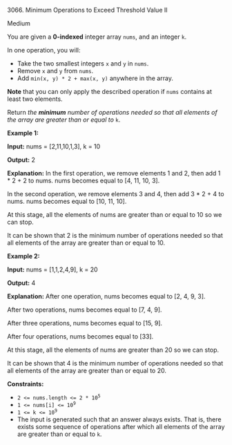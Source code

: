 3066\. Minimum Operations to Exceed Threshold Value II

Medium

You are given a **0-indexed** integer array `nums`, and an integer `k`.

In one operation, you will:

*   Take the two smallest integers `x` and `y` in `nums`.
*   Remove `x` and `y` from `nums`.
*   Add `min(x, y) * 2 + max(x, y)` anywhere in the array.

**Note** that you can only apply the described operation if `nums` contains at least two elements.

Return _the **minimum** number of operations needed so that all elements of the array are greater than or equal to_ `k`.

**Example 1:**

**Input:** nums = [2,11,10,1,3], k = 10

**Output:** 2

**Explanation:** In the first operation, we remove elements 1 and 2, then add 1 \* 2 + 2 to nums. nums becomes equal to [4, 11, 10, 3].

In the second operation, we remove elements 3 and 4, then add 3 \* 2 + 4 to nums. nums becomes equal to [10, 11, 10].

At this stage, all the elements of nums are greater than or equal to 10 so we can stop.

It can be shown that 2 is the minimum number of operations needed so that all elements of the array are greater than or equal to 10. 

**Example 2:**

**Input:** nums = [1,1,2,4,9], k = 20

**Output:** 4

**Explanation:** After one operation, nums becomes equal to [2, 4, 9, 3].

After two operations, nums becomes equal to [7, 4, 9].

After three operations, nums becomes equal to [15, 9].

After four operations, nums becomes equal to [33].

At this stage, all the elements of nums are greater than 20 so we can stop.

It can be shown that 4 is the minimum number of operations needed so that all elements of the array are greater than or equal to 20.

**Constraints:**

*   <code>2 <= nums.length <= 2 * 10<sup>5</sup></code>
*   <code>1 <= nums[i] <= 10<sup>9</sup></code>
*   <code>1 <= k <= 10<sup>9</sup></code>
*   The input is generated such that an answer always exists. That is, there exists some sequence of operations after which all elements of the array are greater than or equal to `k`.